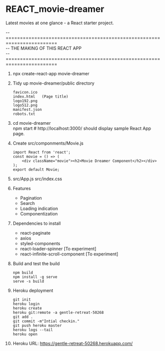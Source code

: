 # REACT_movie-dreamer
Latest movies at one glance - a React starter project.


--======================================================================== \
-- THE MAKING OF THIS REACT APP \
--======================================================================== 
1. npx create-react-app movie-dreamer
2. Tidy up movie-dreamer/public directory <br/>
   ```
   favicon.ico
   index.html   (Page title)
   logo192.png
   logo512.png
   manifest.json
   robots.txt
   ```
3. cd movie-dreamer <br/>
   npm start  # http://localhost:3000/ should display sample React App page.
4. Create src/componments/Movie.js
   ```
   import React from 'react';
   const movie = () => (
       <div className="movie"><h2>Movie Dreamer Component</h2></div>
   );
   export default Movie;
   ```
5. src/App.js
   src/index.css

6. Features
   - Pagination <br/>
   - Search <br/>
   - Loading indication <br/>
   - Componentization <br/>

7. Dependencies to install
   - react-paginate
   - axios
   - styled-components
   - react-loader-spinner [To experiment]
   - react-infinite-scroll-component [To experiment]

8. Build and test the build
   ```
   npm build 
   npm install -g serve
   serve -s build
   ```
9. Heroku deployment
   ```
   git init
   heroku login
   heroku create
   heroku git:remote -a gentle-retreat-50268
   git add .
   git commit -m"Intial checkin."
   git push heroku master
   heroku logs --tail
   heroku open
   ```
10. Heroku URL: https://gentle-retreat-50268.herokuapp.com/
